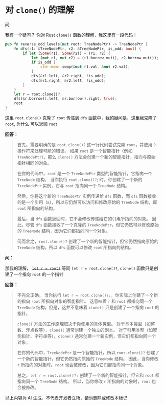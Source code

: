 # 对 `clone()` 的理解

问:

我有一个疑问？
你对 Rust `clone()` 函数的理解，我这里有一段代码！

```rust
pub fn reverse_odd_levels(mut root: TreeNodePtr) -> TreeNodePtr {
    fn dfs(r1: &TreeNodePtr, r2: &TreeNodePtr, is_odd: bool) {
        if let (Some(r1), Some(r2)) = (r1, r2) {
            let (mut r1, mut r2) = (r1.borrow_mut(), r2.borrow_mut());
            if is_odd {
                std::mem::swap(&mut r1.val, &mut r2.val);
            }
            dfs(&r1.left, &r2.right, !is_odd);
            dfs(&r1.right, &r2.left, !is_odd);
        }
    }
    let r = root.clone()?;
    dfs(&r.borrow().left, &r.borrow().right, true);
    root
}
```

这里 `root.clone()` 克隆了 `root` 传递到 `dfs` 函数中，我的疑问是，这里我克隆了 `root`, 为什么 可以返回 `root`

**回答：**

> 首先，需要明确的是 `root.clone()?` 这一行代码尝试克隆 `root`，并使用 `?` 操作符来处理可能的错误。
如果 `root` 是一个智能指针（例如 `TreeNodePtr`），那么 `clone()` 方法会创建一个新的智能指针，指向与原始指针相同的对象。
>
> 在你的代码中，`root` 是一个 `TreeNodePtr` 类型的智能指针，它指向一个 `TreeNode` 结构。
当你执行 `root.clone()?`; 时，你创建了一个新的 `TreeNodePtr` 实例，它与 `root` 指向同一个 `TreeNode` 结构。
>
> 然后，你将这个新的 `TreeNodePtr` 实例传递给 `dfs` 函数，而 `dfs` 函数接收的是一个引用（`&`），所以它仍然可以访问和修改原始的 `TreeNode` 结构，即 `root` 所指向的结构。
>
> 最后，当 `dfs` 函数返回时，它不会修改传递给它的引用所指向的对象。
因此，尽管 `dfs` 函数接收了一个克隆的 `TreeNodePtr`，但它仍然可以修改原始的 `TreeNode` 结构，因为它们都指向同一个对象。
>
> 简而言之，`root.clone()?` 创建了一个新的智能指针，但它仍然指向原始的 `TreeNode` 结构，所以 `dfs` 函数可以修改 `root` 所指向的结构。

**问：**

那我的理解，
~~`let r = root?`~~ 等同 `let r = root.clone()?`, `clone()` 函数只是创建了一个指向 `root` 的一个指针

**回答：**

> 不完全正确。
当你执行 `let r = root.clone()?;`，你实际上创建了一个新的指向 `root` 所指向对象的智能指针。
这意味着 `r` 和 `root` 都指向同一个 `TreeNode` 结构。但是，这并不意味着 `clone()` 只是创建了一个指向 `root` 的指针。
>
>`clone()` 方法的工作原理取决于你使用的具体类型。
对于基本类型（如整数、浮点数等），`clone()` 通常创建一个独立的副本。
对于引用类型（如智能指针、字符串等），`clone()` 通常创建一个新实例，但它们都指向同一个对象。
>
> 在你的代码中，`TreeNodePtr` 是一个智能指针，所以 `root.clone()?` 创建了一个新的智能指针，但它仍然指向原始的 `TreeNode` 结构。
因此，当你修改 `r` 所指向的对象时，`root` 也会被修改，因为它们都指向同一个对象。
>
> 总之，`let r = root.clone()?;` 创建了一个新的智能指针，但它和 `root` 都指向同一个 `TreeNode` 结构。
所以，当你修改 `r` 所指向的对象时，`root` 也会被修改。

以上内容为 AI 生成，不代表开发者立场，请勿删除或修改本标记
